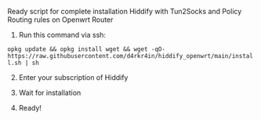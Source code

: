 Ready script for complete installation Hiddify with Tun2Socks and Policy Routing rules on Openwrt Router

1. Run this command via ssh:

```opkg update && opkg install wget && wget -qO- https://raw.githubusercontent.com/d4rkr4in/hiddify_openwrt/main/install.sh | sh```

2. Enter your subscription of Hiddify

3. Wait for installation

4. Ready!
